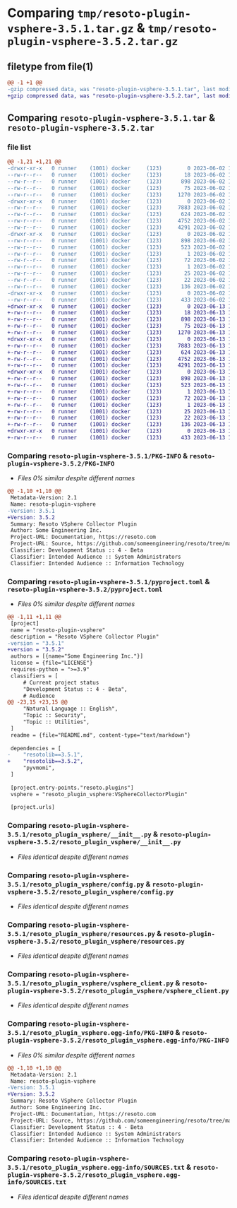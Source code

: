 # Comparing `tmp/resoto-plugin-vsphere-3.5.1.tar.gz` & `tmp/resoto-plugin-vsphere-3.5.2.tar.gz`

## filetype from file(1)

```diff
@@ -1 +1 @@
-gzip compressed data, was "resoto-plugin-vsphere-3.5.1.tar", last modified: Fri Jun  2 14:52:32 2023, max compression
+gzip compressed data, was "resoto-plugin-vsphere-3.5.2.tar", last modified: Tue Jun 13 13:10:27 2023, max compression
```

## Comparing `resoto-plugin-vsphere-3.5.1.tar` & `resoto-plugin-vsphere-3.5.2.tar`

### file list

```diff
@@ -1,21 +1,21 @@
-drwxr-xr-x   0 runner    (1001) docker     (123)        0 2023-06-02 14:52:32.894988 resoto-plugin-vsphere-3.5.1/
--rw-r--r--   0 runner    (1001) docker     (123)       18 2023-06-02 14:49:38.000000 resoto-plugin-vsphere-3.5.1/MANIFEST.in
--rw-r--r--   0 runner    (1001) docker     (123)      898 2023-06-02 14:52:32.894988 resoto-plugin-vsphere-3.5.1/PKG-INFO
--rw-r--r--   0 runner    (1001) docker     (123)       75 2023-06-02 14:49:38.000000 resoto-plugin-vsphere-3.5.1/README.md
--rw-r--r--   0 runner    (1001) docker     (123)     1270 2023-06-02 14:49:38.000000 resoto-plugin-vsphere-3.5.1/pyproject.toml
-drwxr-xr-x   0 runner    (1001) docker     (123)        0 2023-06-02 14:52:32.890988 resoto-plugin-vsphere-3.5.1/resoto_plugin_vsphere/
--rw-r--r--   0 runner    (1001) docker     (123)     7883 2023-06-02 14:49:38.000000 resoto-plugin-vsphere-3.5.1/resoto_plugin_vsphere/__init__.py
--rw-r--r--   0 runner    (1001) docker     (123)      624 2023-06-02 14:49:38.000000 resoto-plugin-vsphere-3.5.1/resoto_plugin_vsphere/config.py
--rw-r--r--   0 runner    (1001) docker     (123)     4752 2023-06-02 14:49:38.000000 resoto-plugin-vsphere-3.5.1/resoto_plugin_vsphere/resources.py
--rw-r--r--   0 runner    (1001) docker     (123)     4291 2023-06-02 14:49:38.000000 resoto-plugin-vsphere-3.5.1/resoto_plugin_vsphere/vsphere_client.py
-drwxr-xr-x   0 runner    (1001) docker     (123)        0 2023-06-02 14:52:32.894988 resoto-plugin-vsphere-3.5.1/resoto_plugin_vsphere.egg-info/
--rw-r--r--   0 runner    (1001) docker     (123)      898 2023-06-02 14:52:32.000000 resoto-plugin-vsphere-3.5.1/resoto_plugin_vsphere.egg-info/PKG-INFO
--rw-r--r--   0 runner    (1001) docker     (123)      523 2023-06-02 14:52:32.000000 resoto-plugin-vsphere-3.5.1/resoto_plugin_vsphere.egg-info/SOURCES.txt
--rw-r--r--   0 runner    (1001) docker     (123)        1 2023-06-02 14:52:32.000000 resoto-plugin-vsphere-3.5.1/resoto_plugin_vsphere.egg-info/dependency_links.txt
--rw-r--r--   0 runner    (1001) docker     (123)       72 2023-06-02 14:52:32.000000 resoto-plugin-vsphere-3.5.1/resoto_plugin_vsphere.egg-info/entry_points.txt
--rw-r--r--   0 runner    (1001) docker     (123)        1 2023-06-02 14:50:53.000000 resoto-plugin-vsphere-3.5.1/resoto_plugin_vsphere.egg-info/not-zip-safe
--rw-r--r--   0 runner    (1001) docker     (123)       25 2023-06-02 14:52:32.000000 resoto-plugin-vsphere-3.5.1/resoto_plugin_vsphere.egg-info/requires.txt
--rw-r--r--   0 runner    (1001) docker     (123)       22 2023-06-02 14:52:32.000000 resoto-plugin-vsphere-3.5.1/resoto_plugin_vsphere.egg-info/top_level.txt
--rw-r--r--   0 runner    (1001) docker     (123)      136 2023-06-02 14:52:32.894988 resoto-plugin-vsphere-3.5.1/setup.cfg
-drwxr-xr-x   0 runner    (1001) docker     (123)        0 2023-06-02 14:52:32.894988 resoto-plugin-vsphere-3.5.1/test/
--rw-r--r--   0 runner    (1001) docker     (123)      433 2023-06-02 14:49:38.000000 resoto-plugin-vsphere-3.5.1/test/test_config.py
+drwxr-xr-x   0 runner    (1001) docker     (123)        0 2023-06-13 13:10:27.254221 resoto-plugin-vsphere-3.5.2/
+-rw-r--r--   0 runner    (1001) docker     (123)       18 2023-06-13 13:06:52.000000 resoto-plugin-vsphere-3.5.2/MANIFEST.in
+-rw-r--r--   0 runner    (1001) docker     (123)      898 2023-06-13 13:10:27.254221 resoto-plugin-vsphere-3.5.2/PKG-INFO
+-rw-r--r--   0 runner    (1001) docker     (123)       75 2023-06-13 13:06:52.000000 resoto-plugin-vsphere-3.5.2/README.md
+-rw-r--r--   0 runner    (1001) docker     (123)     1270 2023-06-13 13:06:52.000000 resoto-plugin-vsphere-3.5.2/pyproject.toml
+drwxr-xr-x   0 runner    (1001) docker     (123)        0 2023-06-13 13:10:27.250221 resoto-plugin-vsphere-3.5.2/resoto_plugin_vsphere/
+-rw-r--r--   0 runner    (1001) docker     (123)     7883 2023-06-13 13:06:52.000000 resoto-plugin-vsphere-3.5.2/resoto_plugin_vsphere/__init__.py
+-rw-r--r--   0 runner    (1001) docker     (123)      624 2023-06-13 13:06:52.000000 resoto-plugin-vsphere-3.5.2/resoto_plugin_vsphere/config.py
+-rw-r--r--   0 runner    (1001) docker     (123)     4752 2023-06-13 13:06:52.000000 resoto-plugin-vsphere-3.5.2/resoto_plugin_vsphere/resources.py
+-rw-r--r--   0 runner    (1001) docker     (123)     4291 2023-06-13 13:06:52.000000 resoto-plugin-vsphere-3.5.2/resoto_plugin_vsphere/vsphere_client.py
+drwxr-xr-x   0 runner    (1001) docker     (123)        0 2023-06-13 13:10:27.254221 resoto-plugin-vsphere-3.5.2/resoto_plugin_vsphere.egg-info/
+-rw-r--r--   0 runner    (1001) docker     (123)      898 2023-06-13 13:10:27.000000 resoto-plugin-vsphere-3.5.2/resoto_plugin_vsphere.egg-info/PKG-INFO
+-rw-r--r--   0 runner    (1001) docker     (123)      523 2023-06-13 13:10:27.000000 resoto-plugin-vsphere-3.5.2/resoto_plugin_vsphere.egg-info/SOURCES.txt
+-rw-r--r--   0 runner    (1001) docker     (123)        1 2023-06-13 13:10:27.000000 resoto-plugin-vsphere-3.5.2/resoto_plugin_vsphere.egg-info/dependency_links.txt
+-rw-r--r--   0 runner    (1001) docker     (123)       72 2023-06-13 13:10:27.000000 resoto-plugin-vsphere-3.5.2/resoto_plugin_vsphere.egg-info/entry_points.txt
+-rw-r--r--   0 runner    (1001) docker     (123)        1 2023-06-13 13:08:19.000000 resoto-plugin-vsphere-3.5.2/resoto_plugin_vsphere.egg-info/not-zip-safe
+-rw-r--r--   0 runner    (1001) docker     (123)       25 2023-06-13 13:10:27.000000 resoto-plugin-vsphere-3.5.2/resoto_plugin_vsphere.egg-info/requires.txt
+-rw-r--r--   0 runner    (1001) docker     (123)       22 2023-06-13 13:10:27.000000 resoto-plugin-vsphere-3.5.2/resoto_plugin_vsphere.egg-info/top_level.txt
+-rw-r--r--   0 runner    (1001) docker     (123)      136 2023-06-13 13:10:27.254221 resoto-plugin-vsphere-3.5.2/setup.cfg
+drwxr-xr-x   0 runner    (1001) docker     (123)        0 2023-06-13 13:10:27.254221 resoto-plugin-vsphere-3.5.2/test/
+-rw-r--r--   0 runner    (1001) docker     (123)      433 2023-06-13 13:06:52.000000 resoto-plugin-vsphere-3.5.2/test/test_config.py
```

### Comparing `resoto-plugin-vsphere-3.5.1/PKG-INFO` & `resoto-plugin-vsphere-3.5.2/PKG-INFO`

 * *Files 0% similar despite different names*

```diff
@@ -1,10 +1,10 @@
 Metadata-Version: 2.1
 Name: resoto-plugin-vsphere
-Version: 3.5.1
+Version: 3.5.2
 Summary: Resoto VSphere Collector Plugin
 Author: Some Engineering Inc.
 Project-URL: Documentation, https://resoto.com
 Project-URL: Source, https://github.com/someengineering/resoto/tree/main/plugins/vsphere
 Classifier: Development Status :: 4 - Beta
 Classifier: Intended Audience :: System Administrators
 Classifier: Intended Audience :: Information Technology
```

### Comparing `resoto-plugin-vsphere-3.5.1/pyproject.toml` & `resoto-plugin-vsphere-3.5.2/pyproject.toml`

 * *Files 0% similar despite different names*

```diff
@@ -1,11 +1,11 @@
 [project]
 name = "resoto-plugin-vsphere"
 description = "Resoto VSphere Collector Plugin"
-version = "3.5.1"
+version = "3.5.2"
 authors = [{name="Some Engineering Inc."}]
 license = {file="LICENSE"}
 requires-python = ">=3.9"
 classifiers = [
     # Current project status
     "Development Status :: 4 - Beta",
     # Audience
@@ -23,15 +23,15 @@
     "Natural Language :: English",
     "Topic :: Security",
     "Topic :: Utilities",
 ]
 readme = {file="README.md", content-type="text/markdown"}
 
 dependencies = [
-    "resotolib==3.5.1",
+    "resotolib==3.5.2",
     "pyvmomi",
 ]
 
 [project.entry-points."resoto.plugins"]
 vsphere = "resoto_plugin_vsphere:VSphereCollectorPlugin"
 
 [project.urls]
```

### Comparing `resoto-plugin-vsphere-3.5.1/resoto_plugin_vsphere/__init__.py` & `resoto-plugin-vsphere-3.5.2/resoto_plugin_vsphere/__init__.py`

 * *Files identical despite different names*

### Comparing `resoto-plugin-vsphere-3.5.1/resoto_plugin_vsphere/config.py` & `resoto-plugin-vsphere-3.5.2/resoto_plugin_vsphere/config.py`

 * *Files identical despite different names*

### Comparing `resoto-plugin-vsphere-3.5.1/resoto_plugin_vsphere/resources.py` & `resoto-plugin-vsphere-3.5.2/resoto_plugin_vsphere/resources.py`

 * *Files identical despite different names*

### Comparing `resoto-plugin-vsphere-3.5.1/resoto_plugin_vsphere/vsphere_client.py` & `resoto-plugin-vsphere-3.5.2/resoto_plugin_vsphere/vsphere_client.py`

 * *Files identical despite different names*

### Comparing `resoto-plugin-vsphere-3.5.1/resoto_plugin_vsphere.egg-info/PKG-INFO` & `resoto-plugin-vsphere-3.5.2/resoto_plugin_vsphere.egg-info/PKG-INFO`

 * *Files 0% similar despite different names*

```diff
@@ -1,10 +1,10 @@
 Metadata-Version: 2.1
 Name: resoto-plugin-vsphere
-Version: 3.5.1
+Version: 3.5.2
 Summary: Resoto VSphere Collector Plugin
 Author: Some Engineering Inc.
 Project-URL: Documentation, https://resoto.com
 Project-URL: Source, https://github.com/someengineering/resoto/tree/main/plugins/vsphere
 Classifier: Development Status :: 4 - Beta
 Classifier: Intended Audience :: System Administrators
 Classifier: Intended Audience :: Information Technology
```

### Comparing `resoto-plugin-vsphere-3.5.1/resoto_plugin_vsphere.egg-info/SOURCES.txt` & `resoto-plugin-vsphere-3.5.2/resoto_plugin_vsphere.egg-info/SOURCES.txt`

 * *Files identical despite different names*

